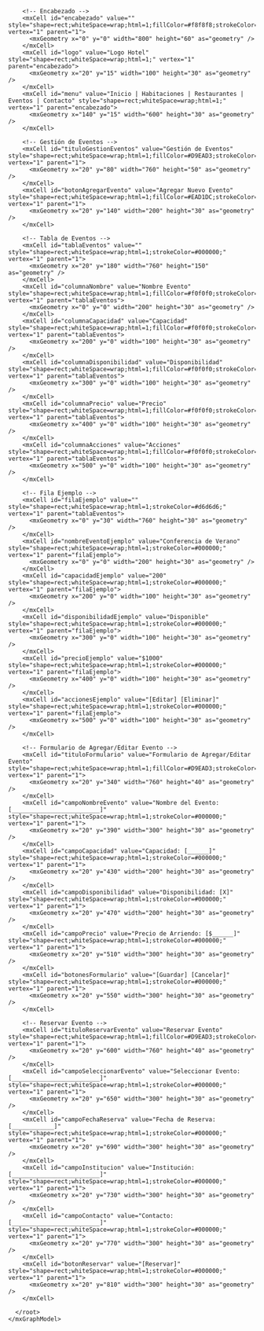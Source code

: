 <mxfile host="app.diagrams.net">
  <diagram name="Mockup Sistema de Gestión de Eventos">
    <mxGraphModel dx="1390" dy="820" grid="1" gridSize="10" guides="1" tooltips="1" connect="1" arrows="1" fold="1" page="1" pageScale="1" pageWidth="827" pageHeight="1169" math="0" shadow="0">
      <root>
        <mxCell id="0" />
        <mxCell id="1" parent="0" />
        
        <!-- Encabezado -->
        <mxCell id="encabezado" value="" style="shape=rect;whiteSpace=wrap;html=1;fillColor=#f8f8f8;strokeColor=#d6d6d6;" vertex="1" parent="1">
          <mxGeometry x="0" y="0" width="800" height="60" as="geometry" />
        </mxCell>
        <mxCell id="logo" value="Logo Hotel" style="shape=rect;whiteSpace=wrap;html=1;" vertex="1" parent="encabezado">
          <mxGeometry x="20" y="15" width="100" height="30" as="geometry" />
        </mxCell>
        <mxCell id="menu" value="Inicio | Habitaciones | Restaurantes | Eventos | Contacto" style="shape=rect;whiteSpace=wrap;html=1;" vertex="1" parent="encabezado">
          <mxGeometry x="140" y="15" width="600" height="30" as="geometry" />
        </mxCell>

        <!-- Gestión de Eventos -->
        <mxCell id="tituloGestionEventos" value="Gestión de Eventos" style="shape=rect;whiteSpace=wrap;html=1;fillColor=#D9EAD3;strokeColor=#6AA84F;fontSize=24;" vertex="1" parent="1">
          <mxGeometry x="20" y="80" width="760" height="50" as="geometry" />
        </mxCell>
        <mxCell id="botonAgregarEvento" value="Agregar Nuevo Evento" style="shape=rect;whiteSpace=wrap;html=1;fillColor=#EAD1DC;strokeColor=#CC0000;fontSize=16;" vertex="1" parent="1">
          <mxGeometry x="20" y="140" width="200" height="30" as="geometry" />
        </mxCell>

        <!-- Tabla de Eventos -->
        <mxCell id="tablaEventos" value="" style="shape=rect;whiteSpace=wrap;html=1;strokeColor=#000000;" vertex="1" parent="1">
          <mxGeometry x="20" y="180" width="760" height="150" as="geometry" />
        </mxCell>
        <mxCell id="columnaNombre" value="Nombre Evento" style="shape=rect;whiteSpace=wrap;html=1;fillColor=#f0f0f0;strokeColor=#d6d6d6;" vertex="1" parent="tablaEventos">
          <mxGeometry x="0" y="0" width="200" height="30" as="geometry" />
        </mxCell>
        <mxCell id="columnaCapacidad" value="Capacidad" style="shape=rect;whiteSpace=wrap;html=1;fillColor=#f0f0f0;strokeColor=#d6d6d6;" vertex="1" parent="tablaEventos">
          <mxGeometry x="200" y="0" width="100" height="30" as="geometry" />
        </mxCell>
        <mxCell id="columnaDisponibilidad" value="Disponibilidad" style="shape=rect;whiteSpace=wrap;html=1;fillColor=#f0f0f0;strokeColor=#d6d6d6;" vertex="1" parent="tablaEventos">
          <mxGeometry x="300" y="0" width="100" height="30" as="geometry" />
        </mxCell>
        <mxCell id="columnaPrecio" value="Precio" style="shape=rect;whiteSpace=wrap;html=1;fillColor=#f0f0f0;strokeColor=#d6d6d6;" vertex="1" parent="tablaEventos">
          <mxGeometry x="400" y="0" width="100" height="30" as="geometry" />
        </mxCell>
        <mxCell id="columnaAcciones" value="Acciones" style="shape=rect;whiteSpace=wrap;html=1;fillColor=#f0f0f0;strokeColor=#d6d6d6;" vertex="1" parent="tablaEventos">
          <mxGeometry x="500" y="0" width="100" height="30" as="geometry" />
        </mxCell>

        <!-- Fila Ejemplo -->
        <mxCell id="filaEjemplo" value="" style="shape=rect;whiteSpace=wrap;html=1;strokeColor=#d6d6d6;" vertex="1" parent="tablaEventos">
          <mxGeometry x="0" y="30" width="760" height="30" as="geometry" />
        </mxCell>
        <mxCell id="nombreEventoEjemplo" value="Conferencia de Verano" style="shape=rect;whiteSpace=wrap;html=1;strokeColor=#000000;" vertex="1" parent="filaEjemplo">
          <mxGeometry x="0" y="0" width="200" height="30" as="geometry" />
        </mxCell>
        <mxCell id="capacidadEjemplo" value="200" style="shape=rect;whiteSpace=wrap;html=1;strokeColor=#000000;" vertex="1" parent="filaEjemplo">
          <mxGeometry x="200" y="0" width="100" height="30" as="geometry" />
        </mxCell>
        <mxCell id="disponibilidadEjemplo" value="Disponible" style="shape=rect;whiteSpace=wrap;html=1;strokeColor=#000000;" vertex="1" parent="filaEjemplo">
          <mxGeometry x="300" y="0" width="100" height="30" as="geometry" />
        </mxCell>
        <mxCell id="precioEjemplo" value="$1000" style="shape=rect;whiteSpace=wrap;html=1;strokeColor=#000000;" vertex="1" parent="filaEjemplo">
          <mxGeometry x="400" y="0" width="100" height="30" as="geometry" />
        </mxCell>
        <mxCell id="accionesEjemplo" value="[Editar] [Eliminar]" style="shape=rect;whiteSpace=wrap;html=1;strokeColor=#000000;" vertex="1" parent="filaEjemplo">
          <mxGeometry x="500" y="0" width="100" height="30" as="geometry" />
        </mxCell>

        <!-- Formulario de Agregar/Editar Evento -->
        <mxCell id="tituloFormulario" value="Formulario de Agregar/Editar Evento" style="shape=rect;whiteSpace=wrap;html=1;fillColor=#D9EAD3;strokeColor=#6AA84F;fontSize=18;" vertex="1" parent="1">
          <mxGeometry x="20" y="340" width="760" height="40" as="geometry" />
        </mxCell>
        <mxCell id="campoNombreEvento" value="Nombre del Evento: [_________________________]" style="shape=rect;whiteSpace=wrap;html=1;strokeColor=#000000;" vertex="1" parent="1">
          <mxGeometry x="20" y="390" width="300" height="30" as="geometry" />
        </mxCell>
        <mxCell id="campoCapacidad" value="Capacidad: [______]" style="shape=rect;whiteSpace=wrap;html=1;strokeColor=#000000;" vertex="1" parent="1">
          <mxGeometry x="20" y="430" width="200" height="30" as="geometry" />
        </mxCell>
        <mxCell id="campoDisponibilidad" value="Disponibilidad: [X]" style="shape=rect;whiteSpace=wrap;html=1;strokeColor=#000000;" vertex="1" parent="1">
          <mxGeometry x="20" y="470" width="200" height="30" as="geometry" />
        </mxCell>
        <mxCell id="campoPrecio" value="Precio de Arriendo: [$______]" style="shape=rect;whiteSpace=wrap;html=1;strokeColor=#000000;" vertex="1" parent="1">
          <mxGeometry x="20" y="510" width="300" height="30" as="geometry" />
        </mxCell>
        <mxCell id="botonesFormulario" value="[Guardar] [Cancelar]" style="shape=rect;whiteSpace=wrap;html=1;strokeColor=#000000;" vertex="1" parent="1">
          <mxGeometry x="20" y="550" width="300" height="30" as="geometry" />
        </mxCell>

        <!-- Reservar Evento -->
        <mxCell id="tituloReservarEvento" value="Reservar Evento" style="shape=rect;whiteSpace=wrap;html=1;fillColor=#D9EAD3;strokeColor=#6AA84F;fontSize=18;" vertex="1" parent="1">
          <mxGeometry x="20" y="600" width="760" height="40" as="geometry" />
        </mxCell>
        <mxCell id="campoSeleccionarEvento" value="Seleccionar Evento: [_________________________]" style="shape=rect;whiteSpace=wrap;html=1;strokeColor=#000000;" vertex="1" parent="1">
          <mxGeometry x="20" y="650" width="300" height="30" as="geometry" />
        </mxCell>
        <mxCell id="campoFechaReserva" value="Fecha de Reserva: [____________]" style="shape=rect;whiteSpace=wrap;html=1;strokeColor=#000000;" vertex="1" parent="1">
          <mxGeometry x="20" y="690" width="300" height="30" as="geometry" />
        </mxCell>
        <mxCell id="campoInstitucion" value="Institución: [_________________________]" style="shape=rect;whiteSpace=wrap;html=1;strokeColor=#000000;" vertex="1" parent="1">
          <mxGeometry x="20" y="730" width="300" height="30" as="geometry" />
        </mxCell>
        <mxCell id="campoContacto" value="Contacto: [_________________________]" style="shape=rect;whiteSpace=wrap;html=1;strokeColor=#000000;" vertex="1" parent="1">
          <mxGeometry x="20" y="770" width="300" height="30" as="geometry" />
        </mxCell>
        <mxCell id="botonReservar" value="[Reservar]" style="shape=rect;whiteSpace=wrap;html=1;strokeColor=#000000;" vertex="1" parent="1">
          <mxGeometry x="20" y="810" width="300" height="30" as="geometry" />
        </mxCell>
        
      </root>
    </mxGraphModel>
  </diagram>
</mxfile>
